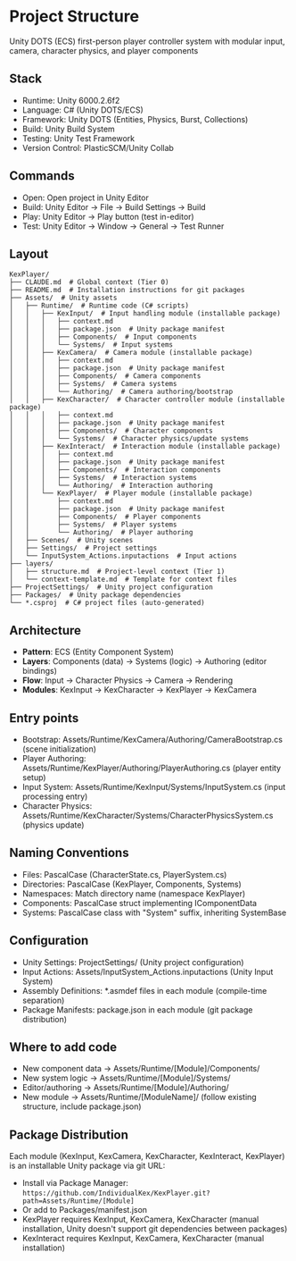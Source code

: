 # Project Structure

Unity DOTS (ECS) first-person player controller system with modular input, camera, character physics, and player components

## Stack

- Runtime: Unity 6000.2.6f2
- Language: C# (Unity DOTS/ECS)
- Framework: Unity DOTS (Entities, Physics, Burst, Collections)
- Build: Unity Build System
- Testing: Unity Test Framework
- Version Control: PlasticSCM/Unity Collab

## Commands

- Open: Open project in Unity Editor
- Build: Unity Editor → File → Build Settings → Build
- Play: Unity Editor → Play button (test in-editor)
- Test: Unity Editor → Window → General → Test Runner

## Layout

```
KexPlayer/
├── CLAUDE.md  # Global context (Tier 0)
├── README.md  # Installation instructions for git packages
├── Assets/  # Unity assets
│   ├── Runtime/  # Runtime code (C# scripts)
│   │   ├── KexInput/  # Input handling module (installable package)
│   │   │   ├── context.md
│   │   │   ├── package.json  # Unity package manifest
│   │   │   ├── Components/  # Input components
│   │   │   └── Systems/  # Input systems
│   │   ├── KexCamera/  # Camera module (installable package)
│   │   │   ├── context.md
│   │   │   ├── package.json  # Unity package manifest
│   │   │   ├── Components/  # Camera components
│   │   │   ├── Systems/  # Camera systems
│   │   │   └── Authoring/  # Camera authoring/bootstrap
│   │   ├── KexCharacter/  # Character controller module (installable package)
│   │   │   ├── context.md
│   │   │   ├── package.json  # Unity package manifest
│   │   │   ├── Components/  # Character components
│   │   │   └── Systems/  # Character physics/update systems
│   │   ├── KexInteract/  # Interaction module (installable package)
│   │   │   ├── context.md
│   │   │   ├── package.json  # Unity package manifest
│   │   │   ├── Components/  # Interaction components
│   │   │   ├── Systems/  # Interaction systems
│   │   │   └── Authoring/  # Interaction authoring
│   │   └── KexPlayer/  # Player module (installable package)
│   │       ├── context.md
│   │       ├── package.json  # Unity package manifest
│   │       ├── Components/  # Player components
│   │       ├── Systems/  # Player systems
│   │       └── Authoring/  # Player authoring
│   ├── Scenes/  # Unity scenes
│   ├── Settings/  # Project settings
│   └── InputSystem_Actions.inputactions  # Input actions
├── layers/
│   ├── structure.md  # Project-level context (Tier 1)
│   └── context-template.md  # Template for context files
├── ProjectSettings/  # Unity project configuration
├── Packages/  # Unity package dependencies
└── *.csproj  # C# project files (auto-generated)
```

## Architecture

- **Pattern**: ECS (Entity Component System)
- **Layers**: Components (data) → Systems (logic) → Authoring (editor bindings)
- **Flow**: Input → Character Physics → Camera → Rendering
- **Modules**: KexInput → KexCharacter → KexPlayer → KexCamera

## Entry points

- Bootstrap: Assets/Runtime/KexCamera/Authoring/CameraBootstrap.cs (scene initialization)
- Player Authoring: Assets/Runtime/KexPlayer/Authoring/PlayerAuthoring.cs (player entity setup)
- Input System: Assets/Runtime/KexInput/Systems/InputSystem.cs (input processing entry)
- Character Physics: Assets/Runtime/KexCharacter/Systems/CharacterPhysicsSystem.cs (physics update)

## Naming Conventions

- Files: PascalCase (CharacterState.cs, PlayerSystem.cs)
- Directories: PascalCase (KexPlayer, Components, Systems)
- Namespaces: Match directory name (namespace KexPlayer)
- Components: PascalCase struct implementing IComponentData
- Systems: PascalCase class with "System" suffix, inheriting SystemBase

## Configuration

- Unity Settings: ProjectSettings/ (Unity project configuration)
- Input Actions: Assets/InputSystem_Actions.inputactions (Unity Input System)
- Assembly Definitions: *.asmdef files in each module (compile-time separation)
- Package Manifests: package.json in each module (git package distribution)

## Where to add code

- New component data → Assets/Runtime/[Module]/Components/
- New system logic → Assets/Runtime/[Module]/Systems/
- Editor/authoring → Assets/Runtime/[Module]/Authoring/
- New module → Assets/Runtime/[ModuleName]/ (follow existing structure, include package.json)

## Package Distribution

Each module (KexInput, KexCamera, KexCharacter, KexInteract, KexPlayer) is an installable Unity package via git URL:
- Install via Package Manager: `https://github.com/IndividualKex/KexPlayer.git?path=Assets/Runtime/[Module]`
- Or add to Packages/manifest.json
- KexPlayer requires KexInput, KexCamera, KexCharacter (manual installation, Unity doesn't support git dependencies between packages)
- KexInteract requires KexInput, KexCamera, KexCharacter (manual installation)
